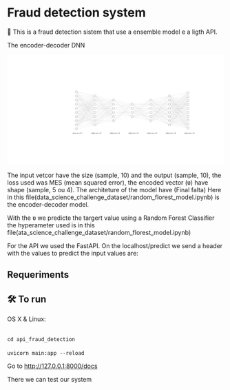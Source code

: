 # Fraud detection system

📜  This is a fraud detection sistem that use a ensemble model e a ligth API.

The encoder-decoder DNN 

![alt text](source/nn.svg)

The input vetcor have the size (sample, 10) and the output (sample, 10), the loss used was
MES (mean squared error), the encoded vector (ʋ) have shape (sample, 5 ou 4).
The architeture of the model have (Final falta)
Here in this file(data_science_challenge_dataset/random_florest_model.ipynb)
is the encoder-decoder model.

With the ʋ we predicte the targert value using a Random Forest Classifier the hyperameter used
is in this file(ata_science_challenge_dataset/random_florest_model.ipynb)

For the API we used the FastAPI. On the localhost/predict we send a header with the values to predict
the input values are:


## Requeriments


## 🛠 To run

OS X & Linux:

```git clone https://github.com/Yuri-MRQ/fraud_detection.git

cd api_fraud_detection

uvicorn main:app --reload

```

Go to http://127.0.0.1:8000/docs

There we can test our system


